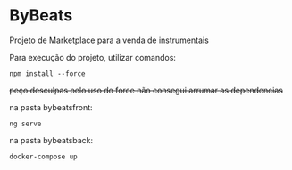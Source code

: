 # ByBeats

Projeto de Marketplace para a venda de instrumentais

Para execução do projeto, utilizar comandos:
```
npm install --force 
```
~~peço desculpas pelo uso do force não consegui arrumar as dependencias~~

na pasta bybeatsfront:
```
ng serve
```
na pasta bybeatsback:
```
docker-compose up
```
